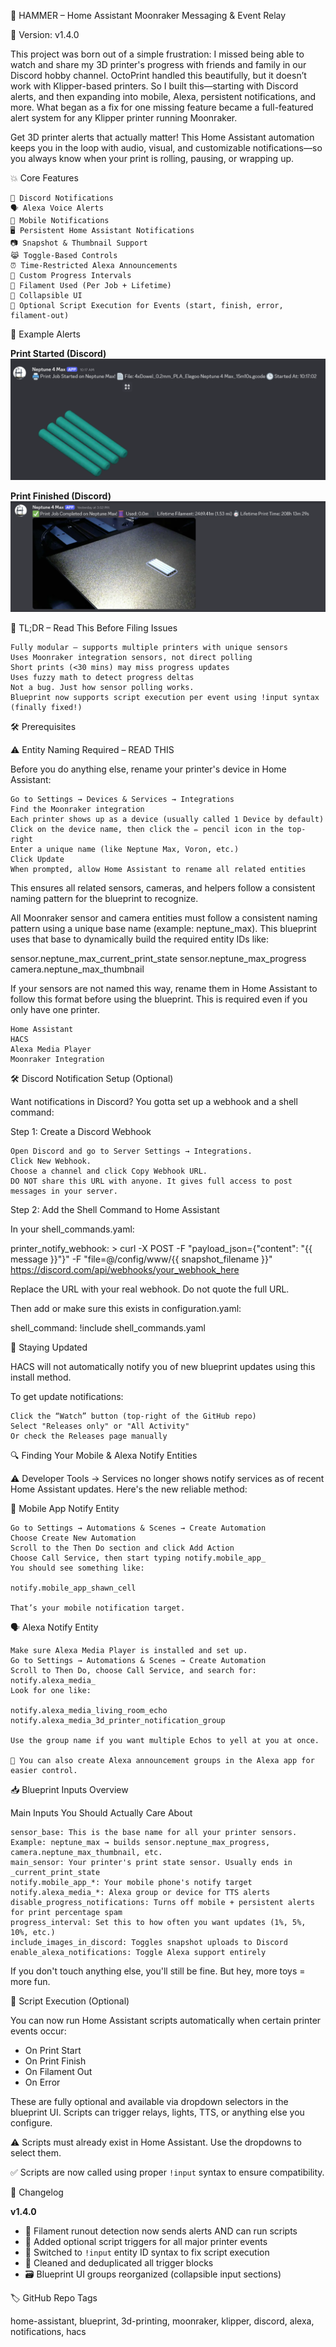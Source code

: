 🔨 HAMMER – Home Assistant Moonraker Messaging & Event Relay

 🔖 Version: v1.4.0
 
This project was born out of a simple frustration: I missed being able to watch and share my 3D printer's progress with friends and family in our Discord hobby channel. OctoPrint handled this beautifully, but it doesn’t work with Klipper-based printers. 
So I built this—starting with Discord alerts, and then expanding into mobile, Alexa, persistent notifications, and more. What began as a fix for one missing feature became a full-featured alert system for any Klipper printer running Moonraker.

Get 3D printer alerts that actually matter! This Home Assistant automation keeps you in the loop with audio, visual, and customizable notifications—so you always know when your print is rolling, pausing, or wrapping up.

💥 Core Features

    📢 Discord Notifications
    🗣️ Alexa Voice Alerts
    📱 Mobile Notifications
    🖥️ Persistent Home Assistant Notifications
    📷 Snapshot & Thumbnail Support
    😹 Toggle-Based Controls
    ⏰ Time-Restricted Alexa Announcements
    🎯 Custom Progress Intervals
    🧵 Filament Used (Per Job + Lifetime)
    🧹 Collapsible UI
    🔧 Optional Script Execution for Events (start, finish, error, filament-out)

📸 Example Alerts

**Print Started (Discord)**  
![Print Start](images/print-start.png)

**Print Finished (Discord)**  
![Print Finished](images/print-finish.png)


🧠 TL;DR – Read This Before Filing Issues

    Fully modular — supports multiple printers with unique sensors
    Uses Moonraker integration sensors, not direct polling
    Short prints (<30 mins) may miss progress updates
    Uses fuzzy math to detect progress deltas
    Not a bug. Just how sensor polling works.
    Blueprint now supports script execution per event using !input syntax (finally fixed!)

🛠️ Prerequisites

⚠️ Entity Naming Required – READ THIS

Before you do anything else, rename your printer's device in Home Assistant:

    Go to Settings → Devices & Services → Integrations
    Find the Moonraker integration
    Each printer shows up as a device (usually called 1 Device by default)
    Click on the device name, then click the ✏️ pencil icon in the top-right
    Enter a unique name (like Neptune Max, Voron, etc.)
    Click Update
    When prompted, allow Home Assistant to rename all related entities

This ensures all related sensors, cameras, and helpers follow a consistent naming pattern for the blueprint to recognize.

All Moonraker sensor and camera entities must follow a consistent naming pattern using a unique base name (example: neptune_max). This blueprint uses that base to dynamically build the required entity IDs like:

sensor.neptune_max_current_print_state
sensor.neptune_max_progress
camera.neptune_max_thumbnail

If your sensors are not named this way, rename them in Home Assistant to follow this format before using the blueprint. This is required even if you only have one printer.

    Home Assistant
    HACS
    Alexa Media Player
    Moonraker Integration

🛠️ Discord Notification Setup (Optional)

Want notifications in Discord? You gotta set up a webhook and a shell command:

Step 1: Create a Discord Webhook

    Open Discord and go to Server Settings → Integrations.
    Click New Webhook.
    Choose a channel and click Copy Webhook URL.
    DO NOT share this URL with anyone. It gives full access to post messages in your server.

Step 2: Add the Shell Command to Home Assistant

In your shell_commands.yaml:

printer_notify_webhook: >
  curl -X POST -F "payload_json={\"content\": \"{{ message }}\"}" -F "file=@/config/www/{{ snapshot_filename }}" https://discord.com/api/webhooks/your_webhook_here

Replace the URL with your real webhook. Do not quote the full URL.

Then add or make sure this exists in configuration.yaml:

shell_command: !include shell_commands.yaml

🔔 Staying Updated

HACS will not automatically notify you of new blueprint updates using this install method.

To get update notifications:

    Click the “Watch” button (top-right of the GitHub repo)
    Select "Releases only" or "All Activity"
    Or check the Releases page manually

🔍 Finding Your Mobile & Alexa Notify Entities

⚠️ Developer Tools → Services no longer shows notify services as of recent Home Assistant updates. Here's the new reliable method:

📱 Mobile App Notify Entity

    Go to Settings → Automations & Scenes → Create Automation
    Choose Create New Automation
    Scroll to the Then Do section and click Add Action
    Choose Call Service, then start typing notify.mobile_app_
    You should see something like:

    notify.mobile_app_shawn_cell

    That’s your mobile notification target.

🗣️ Alexa Notify Entity

    Make sure Alexa Media Player is installed and set up.
    Go to Settings → Automations & Scenes → Create Automation
    Scroll to Then Do, choose Call Service, and search for: notify.alexa_media_
    Look for one like:

    notify.alexa_media_living_room_echo
    notify.alexa_media_3d_printer_notification_group

    Use the group name if you want multiple Echos to yell at you at once.

    🧠 You can also create Alexa announcement groups in the Alexa app for easier control.

📥 Blueprint Inputs Overview

Main Inputs You Should Actually Care About

    sensor_base: This is the base name for all your printer sensors. Example: neptune_max → builds sensor.neptune_max_progress, camera.neptune_max_thumbnail, etc.
    main_sensor: Your printer's print state sensor. Usually ends in _current_print_state
    notify.mobile_app_*: Your mobile phone's notify target
    notify.alexa_media_*: Alexa group or device for TTS alerts
    disable_progress_notifications: Turns off mobile + persistent alerts for print percentage spam
    progress_interval: Set this to how often you want updates (1%, 5%, 10%, etc.)
    include_images_in_discord: Toggles snapshot uploads to Discord
    enable_alexa_notifications: Toggle Alexa support entirely

If you don't touch anything else, you'll still be fine. But hey, more toys = more fun.

🧰 Script Execution (Optional)

You can now run Home Assistant scripts automatically when certain printer events occur:

- On Print Start
- On Print Finish
- On Filament Out
- On Error

These are fully optional and available via dropdown selectors in the blueprint UI.
Scripts can trigger relays, lights, TTS, or anything else you configure.

⚠️ Scripts must already exist in Home Assistant. Use the dropdowns to select them.

✅ Scripts are now called using proper `!input` syntax to ensure compatibility.

📜 Changelog

**v1.4.0**

- 🧵 Filament runout detection now sends alerts AND can run scripts
- 🧰 Added optional script triggers for all major printer events
- 🧼 Switched to `!input` entity ID syntax to fix script execution
- 🧠 Cleaned and deduplicated all trigger blocks
- 🗃️ Blueprint UI groups reorganized (collapsible input sections)

🏷️ GitHub Repo Tags

home-assistant, blueprint, 3d-printing, moonraker, klipper, discord, alexa, notifications, hacs

